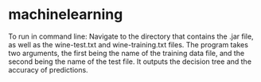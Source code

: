 # machinelearning
To run in command line:
Navigate to the directory that contains the .jar file, as well as the wine-test.txt and wine-training.txt files.
The program takes two arguments, the first being the name of the training data file, and the second being the name of the test file. It outputs the decision tree and the accuracy of predictions.